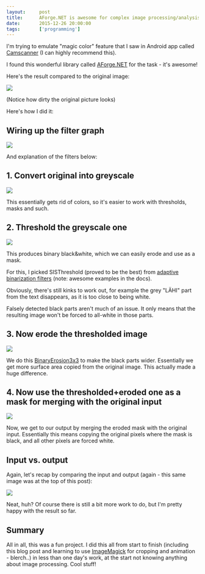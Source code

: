```yaml
---
layout:     post
title:      AForge.NET is awesome for complex image processing/analysis
date:       2015-12-26 20:00:00
tags:       ['programming']
---
```


I'm trying to emulate "magic color" feature that I saw in Android app called [Camscanner](https://play.google.com/store/apps/details?id=com.intsig.camscanner) (I can highly recommend this).

I found this wonderful library called [AForge.NET](http://www.aforgenet.com/) for the task - it's awesome!

Here's the result compared to the original image:

![](/images/2015/12/start_to_finish.gif)

(Notice how dirty the original picture looks)

Here's how I did it:

## Wiring up the filter graph

![](/images/2015/12/aforge-filter-graph.png)

And explanation of the filters below:

## 1. Convert original into greyscale

![](/images/2015/12/original_to_grayscaled.gif)

This essentially gets rid of colors, so it's easier to work with thresholds, masks and such.

## 2. Threshold the greyscale one

![](/images/2015/12/grayscaled_to_thresholded.gif)

This produces binary black&white, which we can easily erode and use as a mask.

For this, I picked SISThreshold (proved to be the best) from [adaptive binarization filters](http://www.aforgenet.com/framework/features/adaptive_binarization.html) (note: awesome examples in the docs).

Obviously, there's still kinks to work out, for example the grey "LÄHI" part from the text disappears, as it is too close to being white.

Falsely detected black parts aren't much of an issue. It only means that the resulting image won't be forced to all-white in those parts.

## 3. Now erode the thresholded image

![](/images/2015/12/thresholded_to_eroded.gif)

We do this [BinaryErosion3x3](http://www.aforgenet.com/framework/docs/html/2022e595-ec22-cf12-23b5-65026bffc2b6.htm) to make the black parts wider. Essentially we get more surface area copied from the original image. This actually made a huge difference.

## 4. Now use the thresholded+eroded one as a mask for merging with the original input

![](/images/2015/12/done_by_merge_eroded_and_grayscale.gif)

Now, we get to our output by merging the eroded mask with the original input. Essentially this means copying the original pixels where the mask is black, and all other pixels are forced white.

## Input vs. output

Again, let's recap by comparing the input and output (again - this same image was at the top of this post):

![](/images/2015/12/start_to_finish.gif)

Neat, huh? Of course there is still a bit more work to do, but I'm pretty happy with the result so far.

## Summary

All in all, this was a fun project. I did this all from start to finish (including this blog post and learning to use [ImageMagick](http://www.imagemagick.org/) for cropping and animation - blerch..) in less than one day's work, at the start not knowing anything about image processing. Cool stuff!
